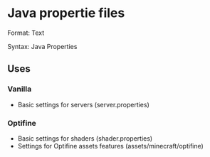 # Java propertie files

Format: Text

Syntax: Java Properties

## Uses

### Vanilla
* Basic settings for servers (server.properties)

### Optifine
* Basic settings for shaders (shader.properties)
* Settings for Optifine assets features (assets/minecraft/optifine)
